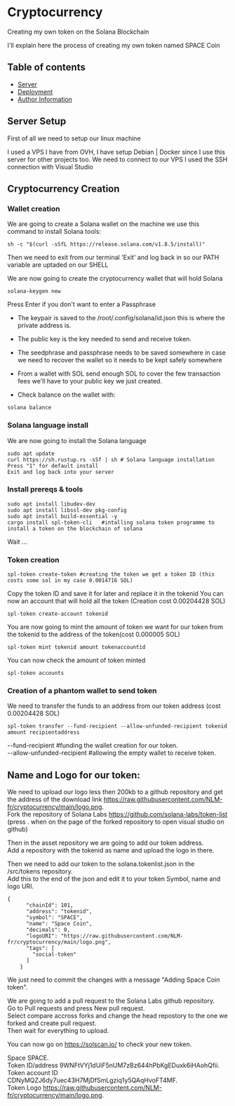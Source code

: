 # Cryptocurrency
Creating my own token on the Solana Blockchain

I'll explain here the process of creating my own token named SPACE Coin

## Table of contents

* [Server](#server)
* [Deployment](#deployment)
* [Author Information](#author-information)

## Server Setup

First of all we need to setup our linux machine

I used a VPS I have from OVH, I have setup Debian | Docker since I use this server for other projects too.
We need to connect to our VPS I used the SSH connection with Visual Studio

## Cryptocurrency Creation
### Wallet creation
We are going to create a Solana wallet on the machine we use this command to install Solana tools:

```
sh -c "$(curl -sSfL https://release.solana.com/v1.8.5/install)"
```

Then we need to exit from our terminal 'Exit' and log back in so our PATH variable are uptaded on our SHELL

We are now going to create the cryptocurrency wallet that will hold Solana
```
solana-keygen new
```
Press Enter if you don't want to enter a Passphrase

- The keypair is saved to the /root/.config/solana/id.json this is where the private address is.

- The public key is the key needed to send and receive token.

- The seedphrase and passphrase needs to be saved somewhere in case we need to recover the wallet so it needs to be kept safely somewhere 


- From a wallet with SOL send enough SOL to cover the few transaction fees we'll have to your public key we just created.

- Check balance on the wallet with: 
```
solana balance
```

### Solana language install

We are now going to install the Solana language

```
sudo apt update
curl https://sh.rustup.rs -sSf | sh # Solana language installation
Press "1" for default install
Exit and log back into your server
```

### Install prereqs & tools

```
sudo apt install libudev-dev
sudo apt install libssl-dev pkg-config
sudo apt install build-essential -y
cargo install spl-token-cli   #intalling solana token programme to install a token on the blockchain of solana
```
Wait ...

### Token creation

```
spl-token create-token #creating the token we get a token ID (this costs some sol in my case 0.0014716 SOL)
```
Copy the token ID and save it for later and replace it in the tokenid
You can now an account that will hold all the token (Creation cost 0.00204428 SOL) 
```
spl-token create-account tokenid 
```
You are now going to mint the amount of token we want for our token from the tokenid to the address of the token(cost 0.000005 SOL)
```
spl-token mint tokenid amount tokenaccountid 
```
You can now check the amount of token minted
```
spl-token accounts
```

### Creation of a phantom wallet to send token

We need to transfer the funds to an address from our token address (cost 0.00204428 SOL)
```
spl-token transfer --fund-recipient --allow-unfunded-recipient tokenid amount recipientaddress 	
```
--fund-recipient					#funding the wallet creation for our token.  
--allow-unfunded-recipient			#allowing the empty wallet to receive token.  

## Name and Logo for our token:

We need to upload our logo less then 200kb to a github repository and get the address of the download link https://raw.githubusercontent.com/NLM-fr/cryptocurrency/main/logo.png.  
Fork the repository of Solana Labs https://github.com/solana-labs/token-list (press . when on the page of the forked repository to open visual studio on github)

Then in the asset repository we are going to add our token address.  
Add a repository with the tokenid as name and upload the logo in there.  

Then we need to add our token to the solana.tokenlist.json in the /src/tokens repository.  
Add this to the end of the json and edit it to your token Symbol, name and logo URI.  
```
{
      "chainId": 101,
      "address": "tokenid",
      "symbol": "SPACE",
      "name": "Space Coin",
      "decimals": 0,
      "logoURI": "https://raw.githubusercontent.com/NLM-fr/cryptocurrency/main/logo.png",
      "tags": [
        "social-token"
      ]
    }
```
We just need to commit the changes with a message "Adding Space Coin token".  

We are going to add a pull request to the Solana Labs github repository.  
Go to Pull requests and press New pull request.  
Select compare accross forks and change the head repostory to the one we forked and create pull request.  
Then wait for everything to upload.  

You can now go on https://solscan.io/ to check your new token.  



Space SPACE.  
Token ID/address	9WNFtVYj1dUiF5nUM7zBz644hPbKgEDuxk6iHAohQfii.  
Token account ID 	CDNyMQZJ6dy7uec43H7MjDfSmLgziq1y5QAqHvoFT4MF.  
Token Logo		https://raw.githubusercontent.com/NLM-fr/cryptocurrency/main/logo.png.  
